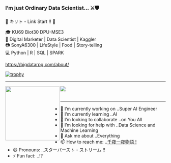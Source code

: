 ### I’m just Ordinary Data Scientist... ⚔🛡


💬 キリト - Link Start !! 🐍


🎓 KU69 Biot30 DPU-MSE3\
💼 Digital Marketer | Data Scientist | Kaggler\
📷 SonyA6300 | LifeStyle | Food | Story-telling\
💻 Python | R | SQL | SPARK

https://bigdatarpg.com/about/

[![trophy](https://github-profile-trophy.vercel.app/?username=22p22c0053&theme=onedark)](https://github.com/ryo-ma/github-profile-trophy)

---

<div>
  <img height="170" align="left" src="https://github-readme-stats.vercel.app/api?username=22p22c0053&count_private=true&include_all_commits=true&theme=cobalt" />
  <img src="https://github-readme-stats.vercel.app/api/top-langs/?username=22p22c0053&layout=compact&theme=cobalt" />
</div>
<br>


---


- 🔭 I’m currently working on ..Super AI Engineer
- 🌱 I’m currently learning ..AI
- 👯 I’m looking to collaborate ..on You All 
- 🤔 I’m looking for help with ..Data Science and Machine Learning
- 💬 Ask me about ..Everything
- 📫 How to reach me: ..[千夜一夜物語 !](https://www.facebook.com/bigdatarpg/)
- 😄 Pronouns: ..スターバースト・ストリーム !!
- ⚡ Fun fact: ..!?

